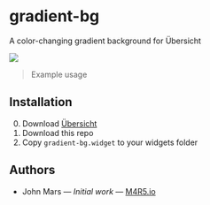 # gradient-bg

A color-changing gradient background for Übersicht

![](sample-usage.png)

> Example usage

## Installation

0.  Download [Übersicht](http://tracesof.net/uebersicht/)
1.  Download this repo
1.  Copy `gradient-bg.widget` to your widgets folder

## Authors

*   John Mars — _Initial work_ — [M4R5.io](http://m4r5.io)
